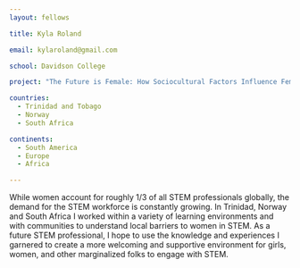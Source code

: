 ```yaml
---
layout: fellows

title: Kyla Roland

email: kylaroland@gmail.com

school: Davidson College

project: "The Future is Female: How Sociocultural Factors Influence Female Participation in STEM"

countries:
  - Trinidad and Tobago
  - Norway
  - South Africa

continents:
  - South America
  - Europe
  - Africa

---
```


While women account for roughly 1/3 of all STEM professionals globally, the demand for the STEM workforce is constantly growing. In Trinidad, Norway and South Africa I worked within a variety of learning environments and with communities to understand local barriers to women in STEM. As a future STEM professional, I hope to use the knowledge and experiences I garnered to create a more welcoming and supportive environment for girls, women, and other marginalized folks to engage with STEM. 